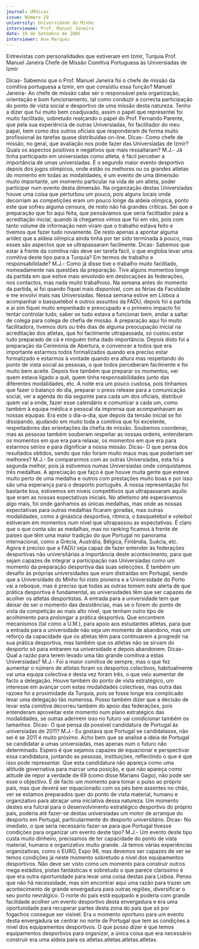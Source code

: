 ```yaml
---
journal: UMdicas
issue: Número 29
university: Universidade do Minho
interviewee: Prof. Manuel Janeira
date: 19 de Setembro de 2005
interviewer: Ana Marques
---
```

Entrevistas com personalidades que estiveram em Izmir,
Turquia
Prof. Manuel
Janeira
Chefe de Missão
Comitiva
Portuguesa às
Universiadas de
Izmir

Dicas- Sabemos que o
Prof. Manuel Janeira
foi o chefe de missão
da comitiva
portuguesa a Izmir, em
que consistiu essa
função?
Manuel Janeira- Ao
chefe de missão cabe ser o responsável pela organização,
orientação e bom funcionamento, tal como conduzir a
correcta participação do ponto de vista social e desportivo de
uma missão desta natureza. Tenho a dizer que fui muito bem
coadjuvado, assim o papel que representei foi muito facilitado,
sobretudo realçando o papel do Prof. Fernando Parente, que
pela sua experiência de outras Universíadas, foi facilitador do
meu papel, bem como dos outros oficiais que responderam de
forma muito profissional às tarefas quase distribuídas on-line.
Dicas- Como chefe de missão, no geral, que avaliação
nos pode fazer das Universíadas de Izmir? Quais os
aspectos positivos e negativos que mais ressaltaram?
M.J.- Já tinha participado em universíadas como atleta, é fácil
perceber a importância de umas universíadas. É o segundo
maior evento desportivo depois dos jogos olímpicos, onde
estão os melhores ou os grandes atletas do momento em
todas as modalidades, é um evento de uma dimensão muito
importante, um momento particular na vida de um atleta,
poder participar num evento desta dimensão.
Na organização destas Universíadas houve uma
coisa que perturbou um pouco, pois alguns locais onde
decorriam as competições eram um pouco longe da aldeia
olímpica, ponto este que sofreu alguma censura, de resto não
há grandes críticas. Sei que a preparação que foi aqui feita,
que pensávamos que seria facilitador para a acreditação
inicial, quando lá chegamos vimos que foi em vão, pois com
tanto volume de informação nem viram que o trabalho estava
feito e tivemos que fazer tudo novamente. De resto apenas a
apontar alguma aridez que a aldeia olímpica ainda tinha por
ter sido terminada à pouco, mas esses são aspectos que se
ultrapassaram facilmente.
Dicas- Sabemos que estar à frente da comitiva não deve
ser tarefa fácil, o que engloba levar uma comitiva deste
tipo para a Turquia? Em termos de trabalho e
responsabilidade?
M.J.- Como já disse tive o trabalho muito facilitado,
nomeadamente nas questões da preparação. Tive alguns
momentos longe da partida em que estive mais envolvido em
deslocações às federações, nos contactos, mas nada muito
trabalhoso. Na semana antes do momento da partida, aí foi
quando fiquei mais disponível, com as férias da Faculdade e
me envolvi mais nas Universíadas. Nessa semana estive em
Lisboa a acompanhar o basquetebol e outros assuntos da
FADU, depois foi a partida e aí sim fiquei muito empenhado e
preocupado e o primeiro impacto foi tentar controlar tudo,
saber se tudo estava a funcionar bem, andar a saltar de
colega para colega de chefia de missão. A preparação aqui foi
muito facilitadora, tivemos dois ou três dias de alguma
preocupação inicial na acreditação dos atletas, que foi
facilmente ultrapassada, só custou estar tudo preparado de
cá e ninguém tinha dado importância. Depois disto foi a
preparação da Cerimónia de Abertura, e convencer a todos
que era importante estarmos todos formalizados quando era
preciso estar formalizado e estarmos à vontade quando era
altura mas respeitando do ponto de vista social as pessoas, o
que todos perceberam facilmente e foi muito bem aceite.
Depois tive também que preparar os momentos, ver quem
estava ligado a quê, quem tinha responsabilidades junto das
diferentes modalidades, etc. A noite era um pouco custosa,
pois tínhamos que fazer o balanço do dia, preparar o press
release para a comunicação social, ver a agenda do dia
seguinte para cada um dos oficiais, distribuir quem vai a onde,
fazer esse calendário e comunicar a cada um, como também
à equipa médica e pessoal da imprensa que acompanhavam
as nossas equipas. Era este o dia-a-dia, que depois da tensão
inicial se foi dissipando, ajudando em muito toda a comitiva
que foi excelente, respeitadores das orientações da chefia de
missão. Soubemos coordenar, mas as pessoas também
souberam respeitar as nossas ordens, entenderam os
momentos em que era para relaxar, os momentos em que era
para estarmos sérios e para dignificar a nossa missão.
Dicas- O que pensa dos resultados obtidos, sendo que
não foram muito maus mas que poderiam ser melhores?
M.J.- Se compararmos com as outras Universíadas, esta foi a
segunda melhor, pois já estivemos numas Universíadas onde
conquistamos três medalhas. A apreciação que faço é que
houve muita gente que esteve muito perto de uma medalha e
outros com prestações muito boas e por isso são uma
esperança para o desporto português.
A nossa representação foi bastante boa, estivemos
em níveis competitivos que ultrapassaram aquilo que eram as
nossas expectativas iniciais. No atletismo até esperávamos
algo mais, foi onde ganhamos as únicas medalhas, mas onde
as nossas expectativas para outras medalhas ficaram
goradas, mas outras modalidades, como a ginástica
desportiva, rítmica, o basquetebol e voleibol estiveram em
momentos num nível que ultrapassou as expectativas. É claro
que o que conta são as medalhas, mas no ranking ficamos à
frente de países que têm uma maior tradição do que Portugal
no panorama internacional, como a Grécia, Austrália, Bélgica,
Finlândia, Suécia, etc.
Agora é preciso que a FADU seja capaz de fazer
entender às federações desportivas não universitárias a
importância deste acontecimento, para que sejam capazes de
integrar a participação nas Universíadas como um momento
da preparação desportiva das suas selecções. É também um
desafio às próprias universidades que eram distraídas em
Portugal, sendo que a Universidade do Minho foi nisto
pioneira e a Universidade do Porto vai a reboque, mas é
preciso que todas as outras tomem este alerta de que prática
desportiva é fundamental, as universidades têm que ser
capazes de acolher os atletas desportistas. A entrada para a
universidade tem que deixar de ser o momento das
desistências, mas se o forem do ponto de vista da competição
ao mais alto nível, que tenham outro tipo de acolhimento para
prolongar a prática desportiva. Que encontrem mecanismos
(tal como a U.M.), para apoio aos estudantes atletas, para que
a entrada para a universidade não seja um momento de
abandono, mas um reforço da capacidade que os atletas têm
para continuarem a progredir na sua prática desportiva, mas
também que os atletas não se sirvam do desporto só para
entrarem na universidade e depois abandonem.
Dicas- Qual a razão para terem levado uma tão grande
comitiva a estas Universíadas?
M.J.- Foi a maior comitiva de sempre, mas o que fez aumentar
o número de atletas foram os desportos colectivos,
habitualmente vai uma equipa colectiva e desta vez foram
três, o que veio aumentar de facto a delegação. Houve
também do ponto de vista estratégico, um interesse em
avançar com estas modalidades colectivas, mas outra das
razoes foi a proximidade da Turquia, pois se fosse longe era
complicado levar uma delegação tão numerosa. Posso
também dizer que a decisão de levar esta comitiva decorreu
também do apoio das federações, pois entenderam
aproveitar este momento num plano estratégico das
modalidades, se outras aderirem isso no futuro vai
condicionar também os tamanhos.
Dicas- O que pensa da possível candidatura de Portugal
às universíadas de 2011?
M.J.- Eu gostava que Portugal se candidatasse, não sei é se
2011 é muito próximo. Acho bem que se analise a ideia de
Portugal se candidatar a umas universíadas, mas apenas
num o futuro não determinado. Espero é que sejamos
capazes de equacionar e perspectivar essa candidatura,
juntando as pessoas, instituições, reflectindo o que é que isso
pode representar. Que esta candidatura não apareça como
uma altitude governativa para marcar uma posição, e que não
apareça como atitude de repor a verdade de 69 (como disse
Mariano Gago), não pode ser esse o objectivo. É de facto um
momento para tomar o pulso ao próprio país, mas que deverá
ser equacionado com os pés bem assentes no chão, ver se
estamos preparados quer do ponto de vista material, humano
e organizativo para abraçar uma iniciativa dessa natureza.
Um momento destes era fulcral para o
desenvolvimento estratégico desportivo do próprio país,
poderia até fazer-se destas universíadas um motor de
arranque do desporto em Portugal, particularmente do
desporto universitário.
Dicas- No imediato, o que seria necessário fazer-se para
que Portugal tivesse condições para organizar um evento
deste tipo?
M.J.- Um evento deste tipo custa muito dinheiro, precisamos
de ter capacidade do ponto de vista material, humano e
organizativo muito grande. Já temos várias experiências
organizativas, como o EURO, Expo 98, mas devemos ser
capazes de ver se temos condições já neste momento
sobretudo a nível dos equipamentos desportivos. Não deve
ser visto como um momento para construir outros mega
estádios, pistas fantásticas e sobretudo o que parece
claríssimo é que era outra oportunidade para levar uma coisa
destas para Lisboa. Penso que não há necessidade, mas sim
encontrar aqui uma razão para trazer um acontecimento de
grande envergadura para outras regiões, diversificar o seu
ponto nevrálgico. O norte do país está equipado e poderia
com grande facilidade acolher um evento desportivo desta
envergadura e era uma oportunidade para recuperar partes
desta zona do país que só por fogachos consegue ser visível.
Era o momento oportuno para um evento desta envergadura
se centrar no norte de Portugal que tem as condições a nível
dos equipamentos desportivos. O que posso dizer é que
temos equipamentos desportivos para organizar, a única
coisa que era necessário construir era uma aldeia para os
atletas.atletas.atletas.atletas.